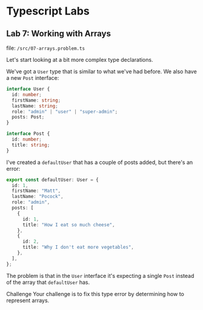 # Typescript Labs

## Lab 7: Working with Arrays

file: `/src/07-arrays.problem.ts`



Let's start looking at a bit more complex type declarations.

We've got a `User` type that is similar to what we've had before. We also have a new `Post` interface:

```ts
interface User {
  id: number;
  firstName: string;
  lastName: string;
  role: "admin" | "user" | "super-admin";
  posts: Post;
}

interface Post {
  id: number;
  title: string;
}
```
I've created a `defaultUser` that has a couple of posts added, but there's an error:

```ts
export const defaultUser: User = {
  id: 1,
  firstName: "Matt",
  lastName: "Pocock",
  role: "admin",
  posts: [
    {
      id: 1,
      title: "How I eat so much cheese",
    },
    {
      id: 2,
      title: "Why I don't eat more vegetables",
    },
  ],
};
```
The problem is that in the `User` interface it's expecting a single `Post` instead of the array that `defaultUser` has.

Challenge
Your challenge is to fix this type error by determining how to represent arrays.
